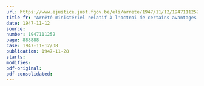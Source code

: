 ```yaml
---
url: https://www.ejustice.just.fgov.be/eli/arrete/1947/11/12/1947111252/justel
title-fr: "Arrêté ministériel relatif à l'octroi de certains avantages en espèces ou en nature aux chômeurs en réadaptation professionnelle. - Modification à l'arrêté ministériel du 20 décembre 1945"
date: 1947-11-12
source:
number: 1947111252
page: 888888
case: 1947-11-12/38
publication: 1947-11-28
starts:
modifies:
pdf-original:
pdf-consolidated:
---
```


